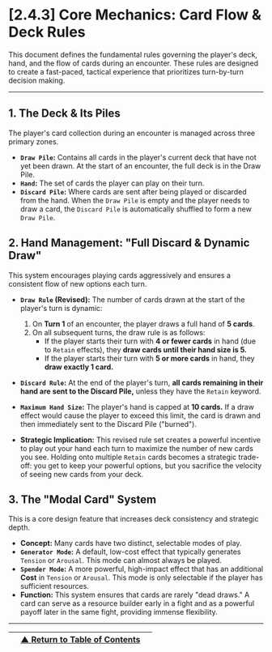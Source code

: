 <!-- Filename: LDD/[2] Gameplay Systems & Mechanics/[2.4] The Card System/[2.4.3] Core Mechanics.md -->

# [2.4.3] Core Mechanics: Card Flow & Deck Rules

This document defines the fundamental rules governing the player's deck, hand, and the flow of cards during an encounter. These rules are designed to create a fast-paced, tactical experience that prioritizes turn-by-turn decision making.

---

## 1. The Deck & Its Piles

The player's card collection during an encounter is managed across three primary zones.

*   **`Draw Pile`:** Contains all cards in the player's current deck that have not yet been drawn. At the start of an encounter, the full deck is in the Draw Pile.
*   **`Hand`:** The set of cards the player can play on their turn.
*   **`Discard Pile`:** Where cards are sent after being played or discarded from the hand. When the `Draw Pile` is empty and the player needs to draw a card, the `Discard Pile` is automatically shuffled to form a new `Draw Pile`.

## 2. Hand Management: "Full Discard & Dynamic Draw"

This system encourages playing cards aggressively and ensures a consistent flow of new options each turn.

*   **`Draw Rule` (Revised):** The number of cards drawn at the start of the player's turn is dynamic:
    1.  On **Turn 1** of an encounter, the player draws a full hand of **5 cards**.
    2.  On all subsequent turns, the draw rule is as follows:
        *   If the player starts their turn with **4 or fewer cards** in hand (due to `Retain` effects), they **draw cards until their hand size is 5.**
        *   If the player starts their turn with **5 or more cards** in hand, they **draw exactly 1 card.**

*   **`Discard Rule`:** At the end of the player's turn, **all cards remaining in their hand are sent to the Discard Pile,** unless they have the `Retain` keyword.

*   **`Maximum Hand Size`:** The player's hand is capped at **10 cards.** If a draw effect would cause the player to exceed this limit, the card is drawn and then immediately sent to the Discard Pile ("burned").

*   **Strategic Implication:** This revised rule set creates a powerful incentive to play out your hand each turn to maximize the number of new cards you see. Holding onto multiple `Retain` cards becomes a strategic trade-off: you get to keep your powerful options, but you sacrifice the velocity of seeing new cards from your deck.

## 3. The "Modal Card" System

This is a core design feature that increases deck consistency and strategic depth.

*   **Concept:** Many cards have two distinct, selectable modes of play.
*   **`Generator Mode`:** A default, low-cost effect that typically generates `Tension` or `Arousal`. This mode can almost always be played.
*   **`Spender Mode`:** A more powerful, high-impact effect that has an additional **Cost** in `Tension` or `Arousal`. This mode is only selectable if the player has sufficient resources.
*   **Function:** This system ensures that cards are rarely "dead draws." A card can serve as a resource builder early in a fight and as a powerful payoff later in the same fight, providing immense flexibility.

---
| | [▲ Return to Table of Contents](../../README.md) | |
| :--- | :---: | ---: |